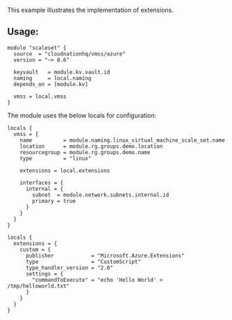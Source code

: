 This example illustrates the implementation of extensions.

## Usage:

```hcl
module "scaleset" {
  source  = "cloudnationhq/vmss/azure"
  version = "~> 0.6"

  keyvault   = module.kv.vault.id
  naming     = local.naming
  depends_on = [module.kv]

  vmss = local.vmss
}
```

The module uses the below locals for configuration:

```hcl
locals {
  vmss = {
    name          = module.naming.linux_virtual_machine_scale_set.name
    location      = module.rg.groups.demo.location
    resourcegroup = module.rg.groups.demo.name
    type          = "linux"

    extensions = local.extensions

    interfaces = {
      internal = {
        subnet  = module.network.subnets.internal.id
        primary = true
      }
    }
  }
}
```

```hcl
locals {
  extensions = {
    custom = {
      publisher            = "Microsoft.Azure.Extensions"
      type                 = "CustomScript"
      type_handler_version = "2.0"
      settings = {
        "commandToExecute" = "echo 'Hello World' > /tmp/helloworld.txt"
      }
    }
  }
}
```


